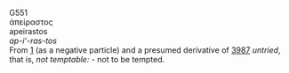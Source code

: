 <body>
  <p>G551<br>  ἀπείραστος  <br> apeirastos  <br><i>ap-i‘-ras-tos </i><br>From <a href="g0001.htm">1</a> (as a negative particle) and a presumed derivative of <a href="g3987.htm">3987</a>  <i>untried</i>, that is, <i>not</i> <i>temptable:</i> - not to be tempted.<br></p>
 </body>